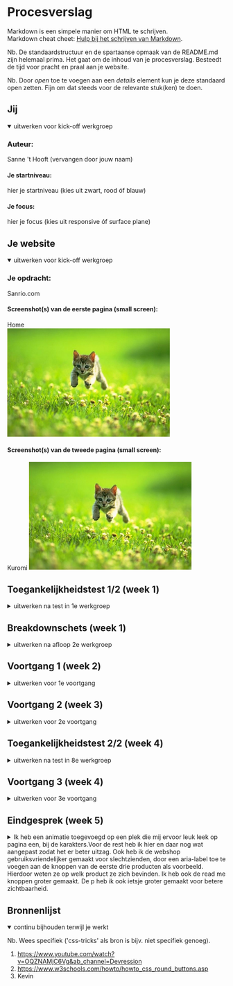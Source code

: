 # Procesverslag
Markdown is een simpele manier om HTML te schrijven.  
Markdown cheat cheet: [Hulp bij het schrijven van Markdown](https://github.com/adam-p/markdown-here/wiki/Markdown-Cheatsheet).

Nb. De standaardstructuur en de spartaanse opmaak van de README.md zijn helemaal prima. Het gaat om de inhoud van je procesverslag. Besteedt de tijd voor pracht en praal aan je website.

Nb. Door *open* toe te voegen aan een *details* element kun je deze standaard open zetten. Fijn om dat steeds voor de relevante stuk(ken) te doen.





## Jij

<details open>
  <summary>uitwerken voor kick-off werkgroep</summary>

  ### Auteur:
  Sanne 't Hooft (vervangen door jouw naam)

  #### Je startniveau:
  hier je startniveau (kies uit zwart, rood óf blauw)

  #### Je focus:
  hier je focus (kies uit responsive óf surface plane)
 
</details>





## Je website

<details open>
  <summary>uitwerken voor kick-off werkgroep</summary>

  ### Je opdracht:
  Sanrio.com

  #### Screenshot(s) van de eerste pagina (small screen): 
  Home  
  <img src="readme-images/dummy-plaatje.jpg" width="375px" alt="omschrijving van de pagina">

  #### Screenshot(s) van de tweede pagina (small screen):
  Kuromi
  <img src="readme-images/dummy-plaatje.jpg" width="375px" alt="omschrijving van de pagina">
 
</details>



## Toegankelijkheidstest 1/2 (week 1)

<details>
  <summary>uitwerken na test in 1e werkgroep</summary>

  ### Bevindingen
  Lijst met je bevindingen die in de test naar voren kwamen:

  #### Screenreader
  Hier korte omschrijving (met indien nodig afbeeldingen)

  Hier een omschrijving van hoe het opgelost kan worden (met indien nodig afbeeldingen)


  #### Muis en Toetsenbord 
  Hier korte omschrijving (met indien nodig afbeeldingen)

  Hier een omschrijving van hoe het opgelost kan worden (met indien nodig afbeeldingen)


  #### Motoriek (shocks, elastiekjes)
  Hier korte omschrijving (met indien nodig afbeeldingen)

  Hier een omschrijving van hoe het opgelost kan worden (met indien nodig afbeeldingen)


  #### Visueel (brillen, contrast, kleurenblind, dark/light). 
  Hier korte omschrijving (met indien nodig afbeeldingen)

  Hier een omschrijving van hoe het opgelost kan worden (met indien nodig afbeeldingen)

</details>



## Breakdownschets (week 1)

<details>
  <summary>uitwerken na afloop 2e werkgroep</summary>

  Tijdens de les heb ik gevonden dat bovenaan de site de zwarte tekst op het blauwe vlak minder goed te lezen is. De dunne tekst is ook iets moeilijk te lezen. De voice Over is niet heel erg tof, maar ook niet slecht. Met mijn vingers vastgebonden was de site prima door te gaan sinds de knoppen allemaal aardig groot waren. Met de apparaten op de armen was de site moeilijk door te gaan.

  ### de hele pagina: 
  <img src="readme-images/schets1.jpeg" width="375px" alt="home pagina hele pagina breakdown schets">
  <img src="readme-images/schets2.jpeg" width="375px" alt="kuromi pagina hele pagina breakdown schets">

</details>





## Voortgang 1 (week 2)

<details>
  <summary>uitwerken voor 1e voortgang</summary>

  ### Stand van zaken
Ik heb heel erg moeten denken over hoe ik de karakters goed moet krijgen dat als je het scherm breder maakt ze allemaal naast elkaar moeten komen. Voor de rest ging Alles prima. Ik ben gewoon de html op gaan stellen en tot nu toe ben ik bijna klaar met alles erin zetten en heb ik al de fonts getest, en ze werkten! De site begint al goed te lijken en de plaatjes hebben nu ook allemaal de juiste grootte



  ### Verslag van meeting
  Ik heb hulp gekregen met sommige onderdelen neit niet helemaal lekker wilden meeschalen. Van Robert hoefde ik niet de body 80% width te geven omdat hij dan niet lekker meer werkt, dus dat ga ik niet meer doen. Na veel hulp staat ook eindelijk de tekst op het beginplaatje op de juiste plek. 

</details>





## Voortgang 2 (week 3)

<details>
  <summary>uitwerken voor 2e voortgang</summary>

  ### Stand van zaken
Ik ben deze week de mobile first van pagina een gaan opmaken met css. Tot nu toe lukt het allemaal. Alleen soms wrapt hij niet helemaal goed. Wel heb ik de juiste html elemanten al kunnen laten verdwijnen op de mobile versie door ze een display: none; te geven. De mobile first is nu bijna helemaal af!

  ### Meeting
  Met de student assistent heb ik naar mijn site gekeken en wat dingetjes verbeterd. Samen hebben we gekeken naar het "sweet happy news" deel gekeken wat nog niet helemaal er goed uitzag, maar door er samen naar te kijken hebben we het zeker verbeterd.
- ...

</details>





## Toegankelijkheidstest 2/2 (week 4)

<details>
  <summary>uitwerken na test in 8e werkgroep</summary>

  ### Bevindingen
  Lijst met je bevindingen die in de test naar voren kwamen (geef ook aan wat er verbeterd is):

  #### Screenreader
  Heel veel dingen worden niet voorgelezen of opgemerkt door de tab functie, omdat ik er bijvoorbeeld geen linkje van heb gemaakt en het alleen een 
  afbeelding is.
  Heel veel afbeeldingen heb ik ook geen alt gegeven.
  Heel makkelijk is om alle afbeeldingen een alt te geven zodat deze voorgelezen kunnen worden. Ook een paar dingen een linkje maken.
  De webshop is niet gebruiksvriendelijk. Je weet totaal niet op welk product je je bevind.

  #### Muis en Toetsenbord 
  Met tab kom je overal wel en met muis ook gemakkelijk.


  #### Motoriek (shocks, elastiekjes)
  Ook met shocks kon ik prima nog door mijn site scrollen en naar de knoppen navigeren. Alleen de "read me" knopjes waren wat klein en kunnen misschien groter.


  #### Visueel (brillen, contrast, kleurenblind, dark/light). 
  Met alle vormen van kleurenblindheid is mijn site nog zeer makkelijk te lezen en alles te onderscheiden.
  Alleen voor slechte/geblurde vision is mijn dunne lettertype wat moeilijk te lezen en deze zou eventueel ietsje groter morgen.
  <img src="../images/kleurenblind.png">
  <img src="../images/blurredvision.png">
  Hier een omschrijving van hoe het opgelost kan worden (met indien nodig afbeeldingen)

</details>





## Voortgang 3 (week 4)

<details>
  <summary>uitwerken voor 3e voortgang</summary>

  ### Stand van zaken
Alles ging prima en heb ik met hulp de wenshop goed gekregen en nu staat alles goed op zijn plek. Ik ben bijna klaar met alles en moet alleen meer gebruik maken van roots en nth-of-type.


  ### Verslag van meeting
  hier na afloop snel de uitkomsten van de meeting vastleggen

  - Een article gezet in pagina twee zodat dingen nu op hun plaats blijven
  - Feedback gekrregen op mijn website zelf, wat ook goed was

</details>





## Eindgesprek (week 5)

<details>
  <summary>
  Ik heb een animatie toegevoegd op een plek die mij ervoor leuk leek op pagina een, bij de karakters.Voor de rest heb ik hier en daar nog wat aangepast zodat het er beter uitzag.
  Ook heb ik de webshop gebruiksvriendelijker gemaakt voor slechtzienden, door een aria-label toe te voegen aan de knoppen van de eerste drie producten
als voorbeeld. Hierdoor weten ze op welk product ze zich bevinden. Ik heb ook de read me knoppen groter gemaakt.
  De p heb ik ook ietsje groter gemaakt voor betere zichtbaarheid.
  </summary>

  ### Je uitkomst - karakteristiek screenshots:
  <img src="readme-images/dummy-plaatje.jpg" width="375px" alt="uitomst opdracht 1">


  ### Dit ging goed/Heb ik geleerd: 
  Korte omschrijving met plaatjes

  <img src="readme-images/dummy-plaatje.jpg" width="375px" alt="top">


  ### Dit was lastig/Is niet gelukt:
  <img src="readme-images/nietgelukt1.jpg" alt="bummer">
  Ik heb de slider voor de just for you sectie niet gemaakt. Ik heb er even mee lopen struggelen en heb besloten dat het niet de moeite waard was.
  <img src="readme-images/nietgelukt2.jpg" alt="bummer">
  Ook heeft mijn site 3 media-queries waarin het navigatiemenu verschuift en responsive wordt. Ik heb het bij twee gelaten, omdat ik niet snapte hoe ik precies 3 moest doen en ik het beter vond om het er met 2 beter uit moet laten zien, in plaats van slecht met 3.
</details>





## Bronnenlijst

<details open>
  <summary>continu bijhouden terwijl je werkt</summary>

  Nb. Wees specifiek ('css-tricks' als bron is bijv. niet specifiek genoeg).

  1. https://www.youtube.com/watch?v=OQZNAMjC6Vg&ab_channel=Devression
  2. https://www.w3schools.com/howto/howto_css_round_buttons.asp
  3. Kevin

</details>